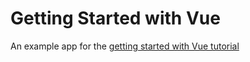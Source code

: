 # Getting Started with Vue

An example app for the [getting started with Vue tutorial](https://deepstreamhub.com/tutorials/getting-started/vue)